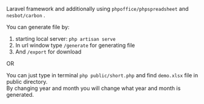 Laravel framework and additionally using `phpoffice/phpspreadsheet` and `nesbot/carbon` .

You can generate file by:
1. starting local server: `php artisan serve` 
2. In url window type `/generate` for generating file
3. And `/export` for download

OR

You can just type in terminal `php public/short.php` and find `demo.xlsx` file in public directory. <br>
By changing year and month you will change what year and month is generated.

